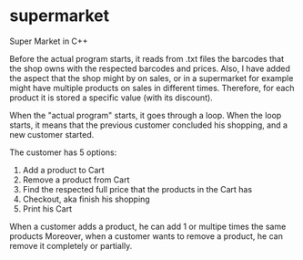 # supermarket
Super Market in C++

Before the actual program starts, it reads from .txt files the barcodes that the shop owns with the respected barcodes and 
prices. Also, I have added the aspect that the shop might by on sales, or in a supermarket for example might have multiple
products on sales in different times. Therefore, for each product it is stored a specific value (with its discount).

When the "actual program" starts, it goes through a loop. When the loop starts, it means that the previous customer concluded
his shopping, and a new customer started. 

The customer has 5 options:
1) Add a product to Cart
2) Remove a product from Cart
3) Find the respected full price that the products in the Cart has
4) Checkout, aka finish his shopping
5) Print his Cart

When a customer adds a product, he can add 1 or multipe times the same products
Moreover, when a customer wants to remove a product, he can remove it completely or partially. 
